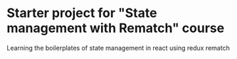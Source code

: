 # Starter project for "State management with Rematch" course

Learning the boilerplates of state management in react using redux rematch
